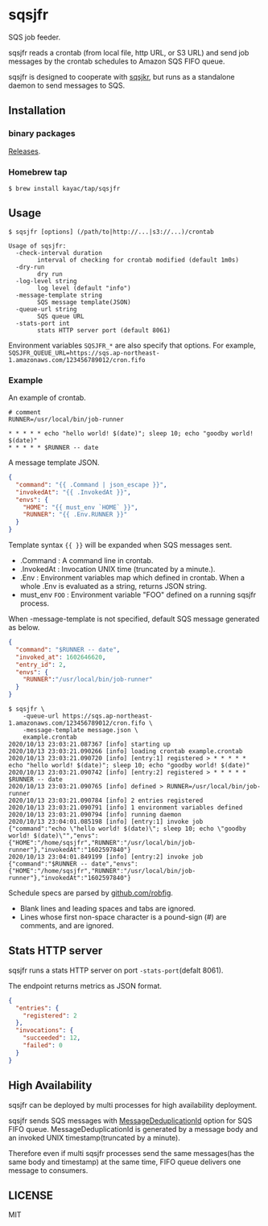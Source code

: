# sqsjfr

SQS job feeder.

sqsjfr reads a crontab (from local file, http URL, or S3 URL) and send job messages by the crontab schedules to Amazon SQS FIFO queue.

sqsjfr is designed to cooperate with [sqsjkr](https://github.com/kayac/sqsjkr), but runs as a standalone daemon to send messages to SQS.

## Installation

### binary packages

[Releases](https://github.com/kayac/sqsjfr/releases).

### Homebrew tap

```console
$ brew install kayac/tap/sqsjfr
```

## Usage

```
$ sqsjfr [options] (/path/to|http://...|s3://...)/crontab

Usage of sqsjfr:
  -check-interval duration
        interval of checking for crontab modified (default 1m0s)
  -dry-run
        dry run
  -log-level string
        log level (default "info")
  -message-template string
        SQS message template(JSON)
  -queue-url string
        SQS queue URL
  -stats-port int
        stats HTTP server port (default 8061)
```

Environment variables `SQSJFR_*` are also specify that options. For example, `SQSJFR_QUEUE_URL=https://sqs.ap-northeast-1.amazonaws.com/123456789012/cron.fifo`


### Example

An example of crontab.

```crontab
# comment
RUNNER=/usr/local/bin/job-runner

* * * * * echo "hello world! $(date)"; sleep 10; echo "goodby world! $(date)"
* * * * * $RUNNER -- date
```

A message template JSON.

```json
{
  "command": "{{ .Command | json_escape }}",
  "invokedAt": "{{ .InvokedAt }}",
  "envs": {
    "HOME": "{{ must_env `HOME` }}",
    "RUNNER": "{{ .Env.RUNNER }}"
  }
}
```

Template syntax `{{ }}` will be expanded when SQS messages sent.

- .Command : A command line in crontab.
- .InvokedAt : Invocation UNIX time (truncated by a minute.).
- .Env : Environment variables map which defined in crontab. When a whole .Env is evaluated as a string, returns JSON string.
- must_env `FOO` : Environment variable "FOO" defined on a running sqsjfr process.

When -message-template is not specified, default SQS message generated as below.

```json
{
  "command": "$RUNNER -- date",
  "invoked_at": 1602646620,
  "entry_id": 2,
  "envs": {
    "RUNNER":"/usr/local/bin/job-runner"
  }
}
```

```console
$ sqsjfr \
    -queue-url https://sqs.ap-northeast-1.amazonaws.com/123456789012/cron.fifo \
    -message-template message.json \
    example.crontab
2020/10/13 23:03:21.087367 [info] starting up
2020/10/13 23:03:21.090266 [info] loading crontab example.crontab
2020/10/13 23:03:21.090720 [info] [entry:1] registered > * * * * * echo "hello world! $(date)"; sleep 10; echo "goodby world! $(date)"
2020/10/13 23:03:21.090742 [info] [entry:2] registered > * * * * * $RUNNER -- date
2020/10/13 23:03:21.090765 [info] defined > RUNNER=/usr/local/bin/job-runner
2020/10/13 23:03:21.090784 [info] 2 entries registered
2020/10/13 23:03:21.090791 [info] 1 environment variables defined
2020/10/13 23:03:21.090794 [info] running daemon
2020/10/13 23:04:01.085198 [info] [entry:1] invoke job {"command":"echo \"hello world! $(date)\"; sleep 10; echo \"goodby world! $(date)\"","envs":{"HOME":"/home/sqsjfr","RUNNER":"/usr/local/bin/job-runner"},"invokedAt":"1602597840"}
2020/10/13 23:04:01.849199 [info] [entry:2] invoke job {"command":"$RUNNER -- date","envs":{"HOME":"/home/sqsjfr","RUNNER":"/usr/local/bin/job-runner"},"invokedAt":"1602597840"}
```

Schedule specs are parsed by [github.com/robfig](https://github.com/robfig/cron).
  - Blank lines and leading spaces and tabs are ignored.
  - Lines whose first non-space character is a pound-sign (#) are comments, and are ignored.

## Stats HTTP server

sqsjfr runs a stats HTTP server on port `-stats-port`(defalt 8061).

The endpoint returns metrics as JSON format.

```json
{
  "entries": {
    "registered": 2
  },
  "invocations": {
    "succeeded": 12,
    "failed": 0
  }
}
```

## High Availability

sqsjfr can be deployed by multi processes for high availability deployment.

sqsjfr sends SQS messages with [MessageDeduplicationId](https://docs.aws.amazon.com/AWSSimpleQueueService/latest/SQSDeveloperGuide/using-messagededuplicationid-property.html) option for SQS FIFO queue. MessageDeduplicationId is generated by a message body and an invoked UNIX timestamp(truncated by a minute).

Therefore even if multi sqsjfr processes send the same messages(has the same body and timestamp) at the same time, FIFO queue delivers one message to consumers.


## LICENSE

MIT
